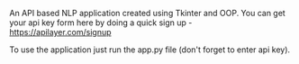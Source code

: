 An API based NLP application created using Tkinter and OOP.
You can get your api key form here by doing a quick sign up  - https://apilayer.com/signup


To use the application just run the app.py file (don't forget to enter api key).
